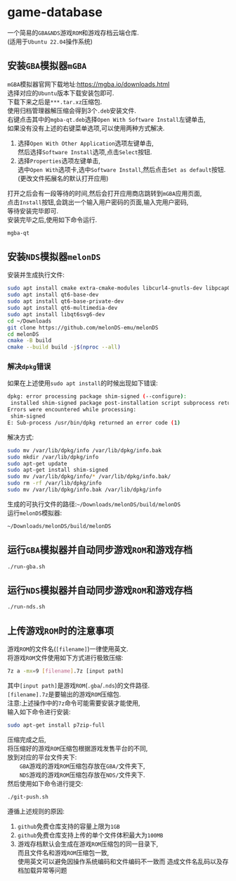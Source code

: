 # game-database
一个简易的`GBA&NDS`游戏`ROM`和游戏存档云端仓库.  
(适用于`Ubuntu 22.04`操作系统)  
## 安装`GBA`模拟器`mGBA`
`mGBA`模拟器官网下载地址:<https://mgba.io/downloads.html>  
选择对应的`Ubuntu`版本下载安装包即可.  
下载下来之后是`***.tar.xz`压缩包.  
使用归档管理器解压缩会得到3个`.deb`安装文件.  
右键点击其中的`mgba-qt.deb`选择`Open With Software Install`左键单击,  
如果没有没有上述的右键菜单选项,可以使用两种方式解决.  
1. 选择`Open With Other Application`选项左键单击,  
然后选择`Software Install`选项,点击`Select`按钮.  
2. 选择`Properties`选项左键单击,  
选中`Open With`选项卡,选中`Software Install`,然后点击`Set as default`按钮.  
(更改文件拓展名的默认打开应用)  

打开之后会有一段等待的时间,然后会打开应用商店跳转到`mGBA`应用页面,  
点击`Install`按钮,会跳出一个输入用户密码的页面,输入完用户密码,  
等待安装完毕即可.  
安装完毕之后,使用如下命令运行.  
```bash
mgba-qt
```
## 安装`NDS`模拟器`melonDS`
安装并生成执行文件:  
```bash
sudo apt install cmake extra-cmake-modules libcurl4-gnutls-dev libpcap0.8-dev libsdl2-dev libarchive-dev libenet-dev libzstd-dev
sudo apt install qt6-base-dev
sudo apt install qt6-base-private-dev
sudo apt install qt6-multimedia-dev
sudo apt install libqt6svg6-dev
cd ~/Downloads
git clone https://github.com/melonDS-emu/melonDS
cd melonDS
cmake -B build
cmake --build build -j$(nproc --all)
```
### 解决`dpkg`错误
如果在上述使用`sudo apt install`的时候出现如下错误:  
```bash
dpkg: error processing package shim-signed (--configure):
 installed shim-signed package post-installation script subprocess returned error exit status 127
Errors were encountered while processing:
 shim-signed
E: Sub-process /usr/bin/dpkg returned an error code (1)
```
解决方式:  
```bash
sudo mv /var/lib/dpkg/info /var/lib/dpkg/info.bak
sudo mkdir /var/lib/dpkg/info
sudo apt-get update
sudo apt-get install shim-signed
sudo mv /var/lib/dpkg/info/* /var/lib/dpkg/info.bak/
sudo rm -rf /var/lib/dpkg/info
sudo mv /var/lib/dpkg/info.bak /var/lib/dpkg/info
```
生成的可执行文件的路径:`~/Downloads/melonDS/build/melonDS`  
运行`melonDS`模拟器:  
```bash
~/Downloads/melonDS/build/melonDS
```
## 运行`GBA`模拟器并自动同步游戏`ROM`和游戏存档
```bash
./run-gba.sh
```
## 运行`NDS`模拟器并自动同步游戏`ROM`和游戏存档
```bash
./run-nds.sh
```
## 上传游戏`ROM`时的注意事项
游戏`ROM`的文件名(`[filename]`)一律使用英文.  
将游戏`ROM`文件使用如下方式进行极致压缩:  
```bash
7z a -mx=9 [filename].7z [input path]
```
其中`[input path]`是游戏`ROM`(`.gba`/`.nds`)的文件路径.  
`[filename].7z`是要输出的游戏`ROM`压缩包.  
注意:上述操作中的`7z`命令可能需要安装才能使用,  
输入如下命令进行安装:  
```bash
sudo apt-get install p7zip-full
```
压缩完成之后,  
将压缩好的游戏`ROM`压缩包根据游戏发售平台的不同,  
放到对应的平台文件夹下:  
&emsp;&emsp;`GBA`游戏的游戏`ROM`压缩包存放在`GBA/`文件夹下,  
&emsp;&emsp;`NDS`游戏的游戏`ROM`压缩包存放在`NDS/`文件夹下.  
然后使用如下命令进行提交:  
```bash
./git-push.sh
```
遵循上述规则的原因:  
1. `github`免费仓库支持的容量上限为`1GB`  
2. `github`免费仓库支持上传的单个文件体积最大为`100MB`  
3. 游戏存档默认会生成在游戏`ROM`压缩包的同一目录下,  
而且文件名和游戏`ROM`压缩包一致,  
使用英文可以避免因操作系统编码和文件编码不一致而
造成文件名乱码以及存档加载异常等问题  

